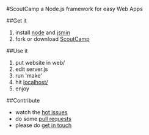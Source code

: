 #ScoutCamp
a Node.js framework for easy Web Apps

##Get it
1. install [node](http://nodejs.org) and [jsmin](http://www.crockford.com/javascript/jsmin.html)
2. fork or download [ScoutCamp](https://github.com/espadrine/ScoutCamp)

##Use it
1. put website in web/
2. edit server.js
3. run 'make'
4. hit [localhost/](http://localhost/)
5. enjoy

##Contribute
- watch the [hot issues](https://github.com/espadrine/ScoutCamp/issues)
- do some [pull requests](http://help.github.com/send-pull-requests/)
- please do [get in touch](https://github.com/inbox/new/jankeromnes)
